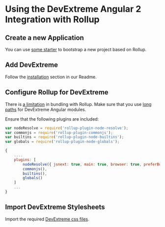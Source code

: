 # Using the DevExtreme Angular 2 Integration with Rollup

## Create a new Application ##

You can use [some starter](https://github.com/search?utf8=%E2%9C%93&q=angular+rollup+starter&type=Repositories&ref=searchresults) to bootstrap a new project based on Rollup.

## Add DevExtreme ##

Follow the [installation](https://github.com/DevExpress/devextreme-angular#installation) section in our Readme.

## <a name="configuration"></a>Configure Rollup for DevExtreme ##

There is [a limitation](https://github.com/DevExpress/devextreme-angular/issues/283) in bundling with Rollup.
Make sure that you use [long paths](https://github.com/DevExpress/devextreme-angular/#bundlers-without-tree-shaking-support) for DevExtreme Angular modules.

Ensure that the following plugins are included:

```js
var nodeResolve = require('rollup-plugin-node-resolve');
var commonjs = require('rollup-plugin-commonjs');
var builtins = require('rollup-plugin-node-builtins');
var globals = require('rollup-plugin-node-globals');

{
    ....
    plugins: [
        nodeResolve({ jsnext: true, main: true, browser: true, preferBuiltins: true }),
        commonjs(),
        builtins(),
        globals()
    ]
    ...
}
```

## Import DevExtreme Stylesheets ##

Import the required [DevExtreme css files](https://js.devexpress.com/Documentation/Guide/Themes/Predefined_Themes/). 
